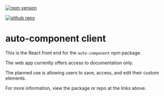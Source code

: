 [![npm version](https://badge.fury.io/js/auto-component.svg)](https://www.npmjs.com/package/auto-component)

[![github repo](https://img.shields.io/badge/Repo%20-%20GitHub?style=flat&logo=github&link=https%3A%2F%2Fgithub.com%2FTimHuitt%2Fclient-auto-component)](https://github.com/TimHuitt/client-auto-component)

# auto-component client

This is the React front end for the `auto-component` npm package.

The web app currently offers access to documentation only. 

The planned use is allowing users to save, access, and edit their custom elements.

For more information, view the package or repo at the links above.